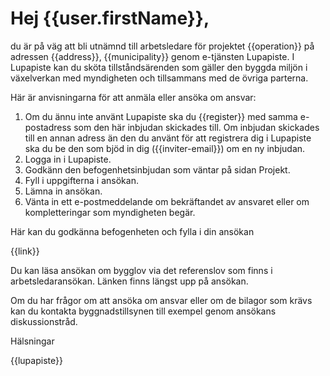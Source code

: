# Hej {{user.firstName}},

du &auml;r p&aring; v&auml;g att bli utn&auml;mnd till arbetsledare f&ouml;r projektet {{operation}} p&aring; adressen {{address}}, {{municipality}} genom e-tj&auml;nsten Lupapiste. I Lupapiste kan du sk&ouml;ta tillst&aring;nds&auml;renden som g&auml;ller den byggda milj&ouml;n i v&auml;xelverkan med myndigheten och tillsammans med de &ouml;vriga parterna.

H&auml;r &auml;r anvisningarna f&ouml;r att anm&auml;la eller ans&ouml;ka om ansvar:

1. Om du &auml;nnu inte anv&auml;nt Lupapiste ska du {{register}} med samma e-postadress som den h&auml;r inbjudan skickades till. Om inbjudan skickades till en annan adress &auml;n den du anv&auml;nt f&ouml;r att registrera dig i Lupapiste ska du be den som bj&ouml;d in dig ({{inviter-email}}) om en ny inbjudan.
2. Logga in i Lupapiste.
3. Godk&auml;nn den befogenhetsinbjudan som v&auml;ntar p&aring; sidan Projekt.
4. Fyll i uppgifterna i ans&ouml;kan.
5. L&auml;mna in ans&ouml;kan.
6. V&auml;nta in ett e-postmeddelande om bekr&auml;ftandet av ansvaret eller om kompletteringar som myndigheten beg&auml;r.

H&auml;r kan du godk&auml;nna befogenheten och fylla i din ans&ouml;kan

{{link}}

Du kan l&auml;sa ans&ouml;kan om bygglov via det referenslov som finns i arbetsledarans&ouml;kan. L&auml;nken finns l&auml;ngst upp p&aring; ans&ouml;kan.

Om du har fr&aring;gor om att ans&ouml;ka om ansvar eller om de bilagor som kr&auml;vs kan du kontakta byggnadstillsynen till exempel genom ans&ouml;kans diskussionstr&aring;d.

H&auml;lsningar

{{lupapiste}}
